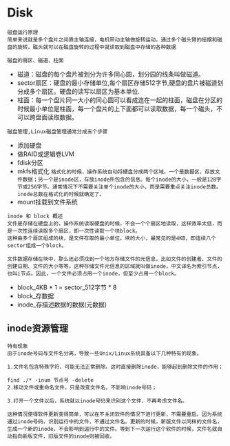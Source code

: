 # Disk
```
磁盘运行原理
简单来说就是多个盘片之间靠主轴连接，电机带动主轴做旋转运动，通过多个磁头臂的摇摆和磁盘的旋转，磁头就可以在磁盘旋转的过程中就读取到磁盘中存储的各种数据

```
`磁盘的扇区、磁道、柱面`
* 磁道：磁盘的每个盘片被划分为许多同心圆，划分园的线条叫做磁道。
* sector扇区：硬盘的最小存储单位,每个扇区存储512字节,硬盘的盘片被磁道划分成多个扇区。硬盘的读写以扇区为基本单位.
* 柱面：每一个盘片同一大小的同心圆可以看成连在一起的柱面，磁盘在分区的时候最小单位是柱面，每一个盘片的上下面都可以读取数据，每一个磁头，不可以跨盘面读取数据。


`磁盘管理,Linux磁盘管理通常分成五个步骤`
* 添加硬盘
* 做RAID或逻辑卷LVM
* fdisk分区
* mkfs格式化
`格式化的时候，操作系统自动将硬盘分成两个区域。一个是数据区，存放文件数据；另一个是inode区，存放inode所包含的信息。每个inode的大小，一般是128字节或256字节。通常情况下不需要关注单个inode的大小，而是需要重点关注inode总数。inode总数在格式化的时候就确定了。`
* mount挂载到文件系统

```
inode 和 block 概述
文件是存储在硬盘上的，操作系统读取硬盘的时候，不会一个个扇区地读取，这样效率太低，而是一次性连续读取多个扇区，即一次性读取一个块block。
这种由多个扇区组成的块，是文件存取的最小单位。块的大小，最常见的是4KB，即连续八个sector组成一个block。

文件数据存储在块中，那么还必须找到一个地方存储文件的元信息，比如文件的创建者、文件的创建日期、文件的大小等等。这种存储文件元信息的区域就叫做inode，中文译名为索引节点，也叫i节点。因此，一个文件必须占用一个inode，但至少占用一个block。
```
* block_4KB * 1 = sector_512字节 * 8
* block_存数据 
* inode_存描述数据的数据(元数据)

## inode资源管理
```
特有现象
由于inode号码与文件名分离，导致一些Unix/Linux系统具备以下几种特有的现象。

1.文件名包含特殊字符，可能无法正常删除。这时直接删除inode，能够起到删除文件的作用；

find ./* -inum 节点号 -delete
2.移动文件或重命名文件，只是改变文件名，不影响inode号码；

3.打开一个文件以后，系统就以inode号码来识别这个文件，不再考虑文件名。

这种情况使得软件更新变得简单，可以在不关闭软件的情况下进行更新，不需要重启。因为系统通过inode号码，识别运行中的文件，不通过文件名。更新的时候，新版文件以同样的文件名，生成一个新的inode，不会影响到运行中的文件。等到下一次运行这个软件的时候，文件名就自动指向新版文件，旧版文件的inode则被回收。
```
